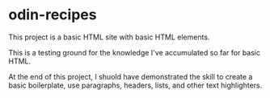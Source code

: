 # odin-recipes

This project is a basic HTML site with basic HTML elements.

This is a testing ground for the knowledge I've accumulated so far for basic HTML. 

At the end of this project, I shuold have demonstrated the skill to create a basic boilerplate, use paragraphs, headers, lists, and other text highlighters.